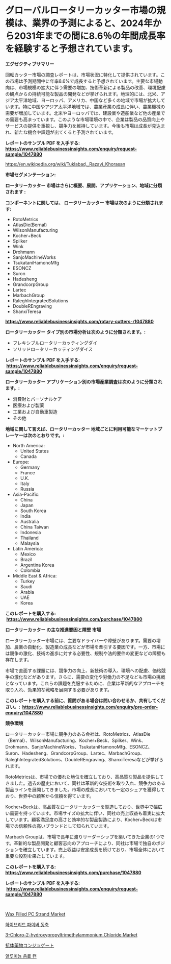 <p><h1>グローバルロータリーカッター市場の規模は、業界の予測によると、2024年から2031年までの間に8.6％の年間成長率を経験すると予想されています。</h1></p><p><strong>エグゼクティブサマリー</strong></p>
<p><p>回転カッター市場の調査レポートは、市場状況に特化して提供されています。この市場は予測期間中に年率8.6%で成長すると予想されています。主要な市場動向は、市場規模の拡大に伴う需要の増加、技術革新による製品の改善、環境配慮の観点からの持続可能な製品の開発などが挙げられます。地理的には、北米、アジア太平洋地域、ヨーロッパ、アメリカ、中国など多くの地域で市場が拡大しています。特に中国やアジア太平洋地域では、農業産業の成長に伴い、農業機械の需要が増加しています。北米やヨーロッパでは、建設業や造船業など他の産業での需要も高まっています。このような市場環境の中で、企業は製品の品質向上やサービスの提供を重視し、競争力を維持しています。今後も市場は成長が見込まれ、新たな機会や課題が出てくると予測されています。</p></p>
<p><strong>レポートのサンプル PDF を入手する: <a href="https://www.reliablebusinessinsights.com/enquiry/request-sample/1047880">https://www.reliablebusinessinsights.com/enquiry/request-sample/1047880</a></strong></p>
<p><a href="https://en.wikipedia.org/wiki/Tuklabad,_Razavi_Khorasan">https://en.wikipedia.org/wiki/Tuklabad,_Razavi_Khorasan</a></p>
<p><strong>市場セグメンテーション:</strong></p>
<p><strong> ロータリーカッター 市場はさらに概要、展開、アプリケーション、地域に分類されます :</strong></p>
<p><strong>コンポーネントに関しては、 ロータリーカッター 市場は次のように分類されます: &nbsp;</strong></p>
<p><ul><li>RotoMetrics</li><li>AtlasDie(Bernal)</li><li>WilsonManufacturing</li><li>Kocher+Beck</li><li>Spilker</li><li>Wink</li><li>Drohmann</li><li>SanjoMachineWorks</li><li>TsukataniHamonoMfg</li><li>ESONCZ</li><li>Suron</li><li>Hadesheng</li><li>GrandcorpGroup</li><li>Lartec</li><li>MarbachGroup</li><li>RaleghIntegratedSolutions</li><li>DoubleREngraving</li><li>ShanxiTeresa</li></ul></p>
<p><strong><a href="https://www.reliablebusinessinsights.com/rotary-cutters-r1047880">https://www.reliablebusinessinsights.com/rotary-cutters-r1047880</a></strong></p>
<p><strong> ロータリーカッター タイプ別の市場分析は次のように分類されます。:</strong></p>
<p><ul><li>フレキシブルロータリーカッティングダイ</li><li>ソリッドロータリーカッティングダイス</li></ul></p>
<p><strong>レポートのサンプル PDF を入手する: &nbsp;<a href="https://www.reliablebusinessinsights.com/enquiry/request-sample/1047880">https://www.reliablebusinessinsights.com/enquiry/request-sample/1047880</a></strong></p>
<p><strong> ロータリーカッター アプリケーション別の市場産業調査は次のように分類されます。:</strong></p>
<p><ul><li>消費財とパーソナルケア</li><li>医療および製薬</li><li>工業および自動車製造</li><li>その他</li></ul></p>
<p><strong>地域に関して言えば、ロータリーカッター 地域ごとに利用可能なマーケットプレーヤーは次のとおりです。:</strong></p>
<p><ul>
    <li>
        North America:
        <ul>
            <li>United States</li>
            <li>Canada</li>
        </ul>
    </li>
    <li>
        Europe:
        <ul>
            <li>Germany</li>
            <li>France</li>
            <li>U.K.</li>
            <li>Italy</li>
            <li>Russia</li>
        </ul>
    </li>
    <li>
        Asia-Pacific:
        <ul>
            <li>China</li>
            <li>Japan</li>
            <li>South Korea</li>
            <li>India</li>
            <li>Australia</li>
            <li>China Taiwan</li>
            <li>Indonesia</li>
            <li>Thailand</li>
            <li>Malaysia</li>
        </ul>
    </li>
    <li>
        Latin America:
        <ul>
            <li>Mexico</li>
            <li>Brazil</li>
            <li>Argentina Korea</li>
            <li>Colombia</li>
        </ul>
    </li>
    <li>
        Middle East & Africa:
        <ul>
            <li>Turkey</li>
            <li>Saudi</li>
            <li>Arabia</li>
            <li>UAE</li>
            <li>Korea</li>
        </ul>
    </li>
    </ul></p>
<p><strong>このレポートを購入する: &nbsp;<a href="https://www.reliablebusinessinsights.com/purchase/1047880">https://www.reliablebusinessinsights.com/purchase/1047880</a></strong></p>
<p><strong>ロータリーカッター の主な推進要因と障壁 市場</strong></p>
<p><p>ロータリーカッター市場には、主要なドライバーや障壁があります。需要の増加、農業の自動化、製造業の成長などが市場を牽引する要因です。一方、市場には競争の激化、技術の進歩に対する必要性、規制や法的要件の変更などの障壁も存在します。</p><p>市場で直面する課題には、競争力の向上、新技術の導入、環境への配慮、価格競争の激化などがあります。さらに、需要の変化や労働力の不足なども市場の挑戦となっています。これらの課題を克服するために、企業は革新的なアプローチを取り入れ、効果的な戦略を展開する必要があります。</p></p>
<p><strong>このレポートを購入する前に、質問がある場合は問い合わせるか、共有してください。:&nbsp; <a href="https://www.reliablebusinessinsights.com/enquiry/pre-order-enquiry/1047880">https://www.reliablebusinessinsights.com/enquiry/pre-order-enquiry/1047880</a></strong></p>
<p><strong>競争環境</strong></p>
<p><p>ロータリーカッター市場に競争力のある会社は、RotoMetrics、AtlasDie（Bernal）、WilsonManufacturing、Kocher+Beck、Spilker、Wink、Drohmann、SanjoMachineWorks、TsukataniHamonoMfg、ESONCZ、Suron、Hadesheng、GrandcorpGroup、Lartec、MarbachGroup、RaleghIntegratedSolutions、DoubleREngraving、ShanxiTeresaなどが挙げられます。</p><p>RotoMetricsは、市場での優れた地位を確立しており、高品質な製品を提供してきました。過去の歴史において、同社は革新的な技術を取り入れ、競争力のある製品ラインを展開してきました。市場の成長においても一定のシェアを獲得しており、世界中の顧客から信頼を得ています。</p><p>Kocher+Beckは、高品質なロータリーカッターを製造しており、世界中で幅広い需要を持っています。市場サイズの拡大に伴い、同社の売上収益も着実に拡大しています。顧客満足度の高さと効率的な製品製造により、Kocher+Beckは市場での信頼性の高いブランドとして知られています。</p><p>Marbach Groupは、市場で長年に渡りリーダーシップを築いてきた企業の1つです。革新的な製品開発と顧客志向のアプローチにより、同社は市場で独自のポジションを確立しています。売上収益は安定成長を続けており、市場全体において重要な役割を果たしています。</p></p>
<p><strong>このレポートを購入する: &nbsp; <a href="https://www.reliablebusinessinsights.com/purchase/1047880">https://www.reliablebusinessinsights.com/purchase/1047880</a></strong></p>
<p><strong>レポートのサンプル PDF を入手する: &nbsp;<a href="https://www.reliablebusinessinsights.com/enquiry/request-sample/1047880">https://www.reliablebusinessinsights.com/enquiry/request-sample/1047880</a></strong><strong></strong></p>
<p>&nbsp;</p>
<p><p><a href="https://medium.com/@vrahul.reportprime/emerging-trends-in-wax-filled-pc-strand-market-global-outlook-and-future-prospects-from-2024-6f21ebadd929">Wax Filled PC Strand Market</a></p><p><a href="https://medium.com/@demarcuskuhlman/%ED%95%98%EC%9D%B4%EB%B8%8C%EB%A6%AC%EB%93%9C-%EA%B4%91%EC%84%AC%EC%9C%A0-%EB%8F%99%EC%B6%95-%EC%8B%9C%EC%9E%A5%EC%9D%98-%EC%8B%A0%ED%9D%A5-%EC%B6%94%EC%84%B8%EC%99%80-2024%EB%85%84%EB%B6%80%ED%84%B0-2031%EB%85%84%EA%B9%8C%EC%A7%80%EC%9D%98-%EB%AF%B8%EB%9E%98-%EC%A0%84%EB%A7%9D-009961bf6d17">하이브리드 파이버 동축</a></p><p><a href="https://medium.com/@vrahul.reportprime/3-chloro-2-hydroxypropyltrimethylammonium-chloride-market-forecasts-market-trends-and-impact-a42f3e746b5e">3-Chloro-2-hydroxypropyltrimethylammonium Chloride Market</a></p><p><a href="https://medium.com/@leonardgreene1/%E6%8A%97%E4%BD%93-%E8%96%AC%E7%89%A9%E8%A4%87%E5%90%88%E4%BD%93%E5%B8%82%E5%A0%B4%E8%A6%8F%E6%A8%A1-%E5%B8%82%E5%A0%B4%E3%82%BB%E3%82%B0%E3%83%A1%E3%83%B3%E3%83%86%E3%83%BC%E3%82%B7%E3%83%A7%E3%83%B3-%E5%B8%82%E5%A0%B4%E5%8B%95%E5%90%91%E3%81%8A%E3%82%88%E3%81%B3%E6%88%90%E9%95%B7%E5%88%86%E6%9E%90%E4%BA%88%E6%B8%AC2031%E5%B9%B4%E3%81%BE%E3%81%A7-6ebb7043c733">抗体薬物コンジュゲート</a></p><p><a href="https://github.com/Nicolasrown5/Market-Research-Report-List-1/blob/main/27987073325.md">알루미늄 음료 캔</a></p></p>